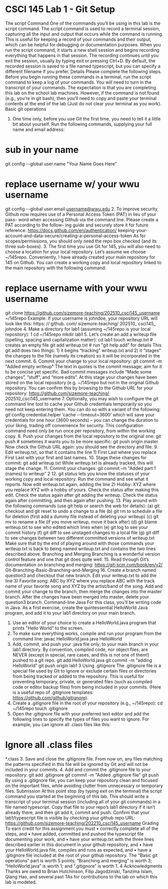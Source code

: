 # CSCI 145 Lab 1 - Git Setup

The script Command
One of the commands you’ll be using in this lab is the script command. The script command is used
to record a terminal session, capturing all the input and output that occurs while the command is running.
This is useful for keeping a record of your commands and their output, which can be helpful for debugging
or documentation purposes.
When you run the script command, it starts a new shell session and begins recording everything that
happens in that session. The recording continues until you exit the session, usually by typing exit or
pressing Ctrl+D. By default, the recorded session is saved to a file named typescript, but you can specify
a different filename if you prefer.
Details
Please complete the following steps. Before you begin running these commands in a terminal, run the script
command to keep a log of your commands. You will need to turn in the transcript of your commands. The
expectation is that you are completing this lab on the school lab machines. However, if the command is not
found (e.g., you’re in git bash), then you’ll need to copy and paste your terminal contents at the end of the
lab (Just do not clear your terminal as you work).
Basic git operations
1. One time only, before you use Git the first time, you need to tell it a little bit about yourself. Run the
following commands, supplying your full name and email address:
# sub in your name
git config --global user.name "Your Name Goes Here"
# replace username w/ your wwu username
git config --global user.email username@wwu.edu
2. To improve security, Github now requires use of a Personal Access Token (PAT) in lieu of your pass-
word when accessing Github via the command line. Please create a PAT according to the follow-
ing guide and securely store it for future reference: https://docs.github.com/en/authentication/
keeping-your-account-and-data-secure/creating-a-personal-access-token As for scopes/permissions,
you should only need the repo box checked (and its three sub-boxes).
3. The first time you use Git for 145, you will also need to choose a location for your local repository.
Let’s assume we choose ~/145repo. Conveniently, I have already created your main repository for 145
on Github. You can create a working copy and local repository linked to the main repository with the
following command:
# replace username with your wwu username
git clone https://github.com/sizemore-teaching/202510_csci145_username ~/145repo
Example: If your username is johndoe, your repository URL will look like this: https: // github.
com/ sizemore-teaching/ 202510_ csci145_ johndoe
4. Make a directory for lab1 (assuming ~/145repo is your local repository):
1
cd ~/145repo
mkdir lab1
5. Let’s create an add a writeup file (spelling, spacing and capitalization matter):
cd lab1
touch writeup.txt # creates an empty file
git add writeup.txt # run "git help add" for details
This git add does two things: 1) it begins “tracking” writeup.txt and 2) it “stages” the changes to
the file (namely its creation) so it will be incorporated in the next commit.
6. Commit your change to your local repository:
git commit -m "Added empty writeup"
The text in quotes is the commit message; aim for it to be concise yet specific. Bad commit messages
include “Made some changes”, “stuff”, and “more edits”. At this stage your changes have been stored
on the local repository (e.g. ~/145repo but not in the original Github repository. You can confirm
this by browsing to the Github URL for your repository: https://github.com/sizemore-teaching/
202510_csci145_username
7. Optionally, you may wish to configure the git command line tool to cache your Github credentials
temporarily so you need not keep entering them. You can do so with a variant of the following:
git config credential.helper ’cache --timeout=3600’
which will save your credentials for one hour (3600 seconds) – you can change the duration to your
liking, trading off convenience for security. This configuration command need only be run once per
repository, from within the working copy.
8. Push your changes from the local repository to the original one:
git push # sometimes it wants you to be more specific: git push origin master
Now check the Github URL again: you should see the directory and file.
9. Edit writeup.txt, so that it contains the line 1) First Last where you replace First Last with your
first and last names.
10. Stage these changes for commit:
git add writeup.txt
While writeup.txt is already tracked, this will stage the change.
11. Commit your changes:
git commit -m "Added part 1 (names) to writeup"
2
12. git status lets you know the statuses of your working copy and local repository. Run the command
and see what it reports. Now edit writeup.txt again, adding the line 2) Hobby: XYZ where you
replace XYZ with a hobby of yours. Check the status after making this edit. Check the status again
after git adding the writeup. Check the status again after committing, and then again after pushing.
13. Play around with the following commands (use git help or search the web for details):
(a) git checkout and git reset to undo a change to a file
(b) git rm to schedule a file for deletion (first add a dummy file instead of deleting your writeup)
(c) git mv to rename a file (if you move writeup, move it back after)
(d) git blame writeup.txt to see who edited which lines when
(e) git log to see your commit history
(f) git diff to see unstaged changes to a local file
(g) git diff to see changes between two different committed versions of writeup.txt
Make sure that by the end of playing around with those commands your writeup.txt is back to being
named writeup.txt and contains the two lines described above.
Branching and Merging
Branching is a wonderful version control feature and one that git does quite well.
15. Read through Git’s documentation on branching and merging: https://git-scm.com/book/en/v2/
Git-Branching-Basic-Branching-and-Merging
16. Create a branch named question3 and checkout that new branch. Edit your writeup.txt to add the
line 3) Favorite song: ABC by XYZ where you replace ABC with the track name of your favorite song
and XYZ by the artist/band of the song. Add and commit your change to the branch, then merge
the changes into the master branch. After the changes have been merged into master, delete your
question3 branch.
Command-line Java
For this class, you’ll be writing code in Java. As a first exercise, create the quintessential HelloWorld Java
program, and add it to your lab1 directory on your main branch.
1. Use an editor of your choice to create a HelloWorld.java program that prints "Hello World" to the
screen.
2. To make sure everything works, compile and run your program from the command line:
javac HelloWorld.java
java HelloWorld
3. Add, commit, and push your .java file only, to your main branch in your lab1 directory. By convention,
compiled code, nor object files, are NEVER (except in special, rare cases, and this is not one of them!)
pushed to a git repo.
git add HelloWorld.java
git commit -m "adding HelloWorld"
git push origin lab1
3
Using .gitignore
The .gitignore file is a special file used by Git to ignore or exclude certain files or directories from being
tracked or added to the repository. This is useful for preventing temporary, private, or generated files (such
as compiled code or editor backup files) from being included in your commits. (Here is a useful repo of
.gitignore templates: https://github.com/github/gitignore).
1. Create a .gitignore file in the root of your repository (e.g., ~/145repo):
cd ~/145repo
touch .gitignore
2. Open the .gitignore file with your preferred text editor and add the following lines to specify the
types of files you want to ignore. For example, you can ignore all .class files like this:
# Ignore all .class files
*.class
3. Save and close the .gitignore file. From now on, any files matching the patterns specified in this file
will be ignored by Git and will not be included in your commits.
4. Add and commit the .gitignore file to your repository:
git add .gitignore
git commit -m "Added .gitignore file"
git push
By using a .gitignore file, you can keep your repository clean and focused on the important files, while
avoiding clutter from unnecessary or temporary files.
Submission
At this point stop (by typing exit on the terminal) the script command you started at the beginning of
this lab. This should write a transcript of your terminal session (including all of your git commands) in a
file named typescript. Copy that file to your repo’s lab1 directory if it isn’t already there, and then git
add it, commit and push. Confirm that your lab1/typescript file is visible by checking your github repo
URL: https://github.com/sizemore-teaching/202210_csci145_username
Grading
To earn credit for this assignment you must
• correctly complete all of the steps, and
• have added, committed and pushed the typescript file documenting your work, and
• have your writeup.txt with the three lines described earlier in this document in your github repository,
and
• have your HelloWorld.java file, compiles and runs as expected, and
• have a .gitignore file included at the root of your github repository.
The “Basic git operations” part is worth 5 points; “Branching and merging” is worth 3; “HelloWorld.java”
is worth 1; and “.gitignore” is worth 1.
4
Acknowledgments
Thanks are owed to Brian Hutchinson, Filip Jagodzinski, Tanzima Islam, Qiang Hao, and several past TAs
for contributions to the lab on which this lab is modeled.
